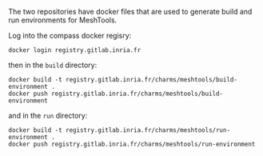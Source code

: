 The two repositories have docker files that are used to generate build and run environments for MeshTools.

Log into the compass docker regisry:

```shell
docker login registry.gitlab.inria.fr
```

then in the `build` directory:

```shell
docker build -t registry.gitlab.inria.fr/charms/meshtools/build-environment .
docker push registry.gitlab.inria.fr/charms/meshtools/build-environment 
```

and in the `run` directory:

```shell
docker build -t registry.gitlab.inria.fr/charms/meshtools/run-environment .
docker push registry.gitlab.inria.fr/charms/meshtools/run-environment 
```
